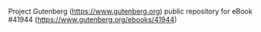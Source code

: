 Project Gutenberg (https://www.gutenberg.org) public repository for eBook #41944 (https://www.gutenberg.org/ebooks/41944)
